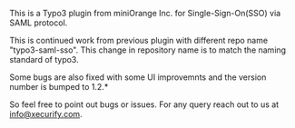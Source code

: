 This is a Typo3 plugin from miniOrange Inc. for Single-Sign-On(SSO) via SAML protocol. 

This is continued work from previous plugin with different repo name "typo3-saml-sso". 
This change in repository name is to match the naming standard of typo3. 

Some bugs are also fixed with some UI improvemnts and the version number is bumped to 1.2.* 

So feel free to point out bugs or issues. For any query reach out to us at info@xecurify.com.


